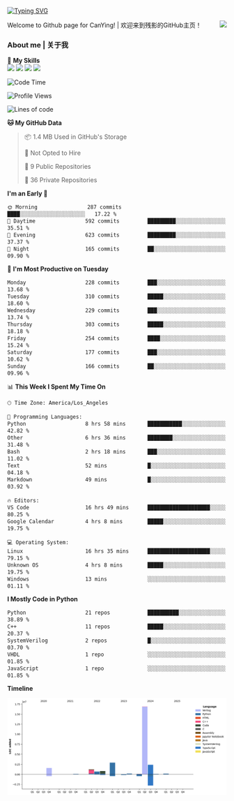 [![Typing SVG](https://readme-typing-svg.herokuapp.com?size=25&duration=3500&color=00FFFF&vCenter=true&width=250&height=40&lines=Hi+Welcome+%F0%9F%91%8B%F0%9F%8F%BB;I'm+CanYing|残影)](https://git.io/typing-svg)

<a href="#">
  <img align="right" src="https://github-readme-stats.vercel.app/api?username=CanYing0913&count_private=true&rank_icon=github&show_icons=true&bg_color=15,f2f7fd,E0EAFC&" />
</a>

Welcome to Github page for CanYing! | 欢迎来到残影的GitHub主页！

### About me | 关于我

🌟 **My Skills**  
![](https://img.shields.io/badge/-C-A8B9CC?style=flat-square&logo=C&logoColor=fff)
![](https://img.shields.io/badge/-C++-00599C?style=flat-square&logo=Cpp&logoColor=fff)
![](https://img.shields.io/badge/-Python-3776AB?style=flat-square&logo=Python&logoColor=fff)
![](https://img.shields.io/badge/-Linux-000000?style=flat-square&logo=Linux&logoColor=fff)

<!--START_SECTION:waka-->
![Code Time](http://img.shields.io/badge/Code%20Time-1%2C576%20hrs%2018%20mins-blue)

![Profile Views](http://img.shields.io/badge/Profile%20Views-5-blue)

![Lines of code](https://img.shields.io/badge/From%20Hello%20World%20I%27ve%20Written-26.9%20million%20lines%20of%20code-blue)

**🐱 My GitHub Data** 

> 📦 1.4 MB Used in GitHub's Storage 
 > 
> 🚫 Not Opted to Hire
 > 
> 📜 9 Public Repositories 
 > 
> 🔑 36 Private Repositories 
 > 
**I'm an Early 🐤** 

```text
🌞 Morning                287 commits         ████░░░░░░░░░░░░░░░░░░░░░   17.22 % 
🌆 Daytime                592 commits         █████████░░░░░░░░░░░░░░░░   35.51 % 
🌃 Evening                623 commits         █████████░░░░░░░░░░░░░░░░   37.37 % 
🌙 Night                  165 commits         ██░░░░░░░░░░░░░░░░░░░░░░░   09.90 % 
```
📅 **I'm Most Productive on Tuesday** 

```text
Monday                   228 commits         ███░░░░░░░░░░░░░░░░░░░░░░   13.68 % 
Tuesday                  310 commits         █████░░░░░░░░░░░░░░░░░░░░   18.60 % 
Wednesday                229 commits         ███░░░░░░░░░░░░░░░░░░░░░░   13.74 % 
Thursday                 303 commits         █████░░░░░░░░░░░░░░░░░░░░   18.18 % 
Friday                   254 commits         ████░░░░░░░░░░░░░░░░░░░░░   15.24 % 
Saturday                 177 commits         ███░░░░░░░░░░░░░░░░░░░░░░   10.62 % 
Sunday                   166 commits         ██░░░░░░░░░░░░░░░░░░░░░░░   09.96 % 
```


📊 **This Week I Spent My Time On** 

```text
🕑︎ Time Zone: America/Los_Angeles

💬 Programming Languages: 
Python                   8 hrs 58 mins       ███████████░░░░░░░░░░░░░░   42.82 % 
Other                    6 hrs 36 mins       ████████░░░░░░░░░░░░░░░░░   31.48 % 
Bash                     2 hrs 18 mins       ███░░░░░░░░░░░░░░░░░░░░░░   11.02 % 
Text                     52 mins             █░░░░░░░░░░░░░░░░░░░░░░░░   04.18 % 
Markdown                 49 mins             █░░░░░░░░░░░░░░░░░░░░░░░░   03.92 % 

🔥 Editors: 
VS Code                  16 hrs 49 mins      ████████████████████░░░░░   80.25 % 
Google Calendar          4 hrs 8 mins        █████░░░░░░░░░░░░░░░░░░░░   19.75 % 

💻 Operating System: 
Linux                    16 hrs 35 mins      ████████████████████░░░░░   79.15 % 
Unknown OS               4 hrs 8 mins        █████░░░░░░░░░░░░░░░░░░░░   19.75 % 
Windows                  13 mins             ░░░░░░░░░░░░░░░░░░░░░░░░░   01.11 % 
```

**I Mostly Code in Python** 

```text
Python                   21 repos            ██████████░░░░░░░░░░░░░░░   38.89 % 
C++                      11 repos            █████░░░░░░░░░░░░░░░░░░░░   20.37 % 
SystemVerilog            2 repos             █░░░░░░░░░░░░░░░░░░░░░░░░   03.70 % 
VHDL                     1 repo              ░░░░░░░░░░░░░░░░░░░░░░░░░   01.85 % 
JavaScript               1 repo              ░░░░░░░░░░░░░░░░░░░░░░░░░   01.85 % 
```



**Timeline**

![Lines of Code chart](https://raw.githubusercontent.com/CanYing0913/CanYing0913/master/assets/bar_graph.png)


<!--END_SECTION:waka-->
